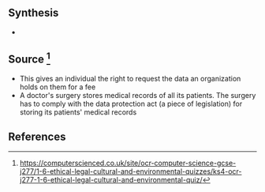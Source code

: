 ## Synthesis
- 
## Source [^1]
- This gives an individual the right to request the data an organization holds on them for a fee
- A doctor's surgery stores medical records of all its patients. The surgery has to comply with the data protection act (a piece of legislation) for storing its patients' medical records
## References

[^1]: https://computerscienced.co.uk/site/ocr-computer-science-gcse-j277/1-6-ethical-legal-cultural-and-environmental-quizzes/ks4-ocr-j277-1-6-ethical-legal-cultural-and-environmental-quiz/